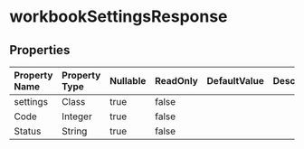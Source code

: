 # **workbookSettingsResponse**

 

## **Properties**

| Property Name | Property Type | Nullable |  ReadOnly | DefaultValue | Description | 
| :- | :- | :- |:- |  :- | :- |
|settings|Class|true|false |  ||
|Code|Integer|true|false |  ||
|Status|String|true|false |  ||

